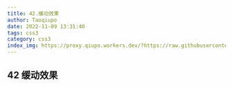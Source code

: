 ```yaml
---
title: 42.缓动效果
author: Taoqiupo
date: 2022-11-09 13:31:40
tags: css3
category: css3
index_img: https://proxy.qiupo.workers.dev/?https://raw.githubusercontent.com/qiupo/myImages/master/img/202211091324431.png
---
```

## 42 缓动效果

